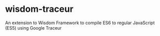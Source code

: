 wisdom-traceur
==============

An extension to Wisdom Framework to compile ES6 to regular JavaScript (ES5) using Google Traceur
